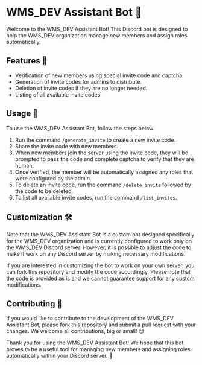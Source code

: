 # WMS_DEV Assistant Bot 🤖

Welcome to the WMS_DEV Assistant Bot! This Discord bot is designed to help the WMS_DEV organization manage new members and assign roles automatically. 

## Features 🚀

- Verification of new members using special invite code and captcha.
- Generation of invite codes for admins to distribute.
- Deletion of invite codes if they are no longer needed.
- Listing of all available invite codes.

## Usage 🤔

To use the WMS_DEV Assistant Bot, follow the steps below:

1. Run the command `/generate_invite` to create a new invite code.
2. Share the invite code with new members.
3. When new members join the server using the invite code, they will be prompted to pass the code and complete captcha to verify that they are human.
4. Once verified, the member will be automatically assigned any roles that were configured by the admin.
5. To delete an invite code, run the command `/delete_invite` followed by the code to be deleted.
6. To list all available invite codes, run the command `/list_invites`.

## Customization 🛠️

Note that the WMS_DEV Assistant Bot is a custom bot designed specifically for the WMS_DEV organization and is currently configured to work only on the WMS_DEV Discord server. However, it is possible to adjust the code to make it work on any Discord server by making necessary modifications.

If you are interested in customizing the bot to work on your own server, you can fork this repository and modify the code accordingly. Please note that the code is provided as is and we cannot guarantee support for any custom modifications.

## Contributing 🤝

If you would like to contribute to the development of the WMS_DEV Assistant Bot, please fork this repository and submit a pull request with your changes. We welcome all contributions, big or small! 😊


Thank you for using the WMS_DEV Assistant Bot! We hope that this bot proves to be a useful tool for managing new members and assigning roles automatically within your Discord server. 🎉
